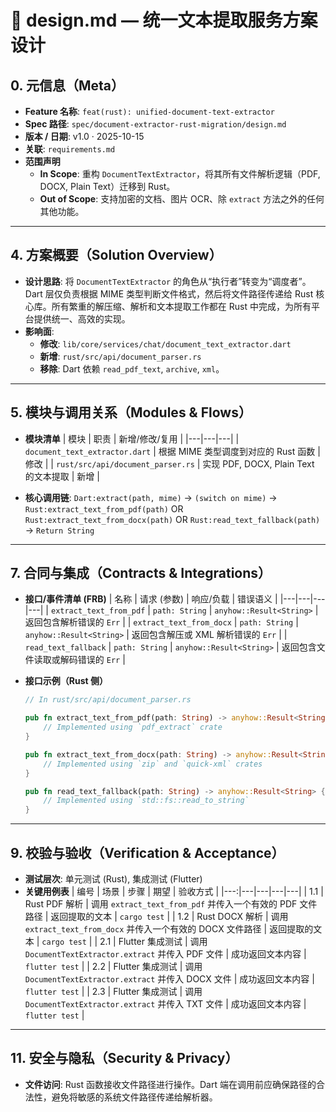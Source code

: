 # 🧠 design.md — 统一文本提取服务方案设计

## 0. 元信息（Meta）

- **Feature 名称**: `feat(rust): unified-document-text-extractor`
- **Spec 路径**: `spec/document-extractor-rust-migration/design.md`
- **版本 / 日期**: v1.0 · 2025-10-15
- **关联**: `requirements.md`
- **范围声明**
  - **In Scope**: 重构 `DocumentTextExtractor`，将其所有文件解析逻辑（PDF, DOCX, Plain Text）迁移到 Rust。
  - **Out of Scope**: 支持加密的文档、图片 OCR、除 `extract` 方法之外的任何其他功能。

---

## 4. 方案概要（Solution Overview）

- **设计思路**: 将 `DocumentTextExtractor` 的角色从“执行者”转变为“调度者”。Dart 层仅负责根据 MIME 类型判断文件格式，然后将文件路径传递给 Rust 核心库。所有繁重的解压缩、解析和文本提取工作都在 Rust 中完成，为所有平台提供统一、高效的实现。
- **影响面**: 
  - **修改**: `lib/core/services/chat/document_text_extractor.dart`
  - **新增**: `rust/src/api/document_parser.rs`
  - **移除**: Dart 依赖 `read_pdf_text`, `archive`, `xml`。

---

## 5. 模块与调用关系（Modules & Flows）

- **模块清单**
  | 模块 | 职责 | 新增/修改/复用 |
  |---|---|---|
  | `document_text_extractor.dart` | 根据 MIME 类型调度到对应的 Rust 函数 | 修改 |
  | `rust/src/api/document_parser.rs` | 实现 PDF, DOCX, Plain Text 的文本提取 | 新增 |

- **核心调用链**: 
  `Dart:extract(path, mime)` → `(switch on mime)` → `Rust:extract_text_from_pdf(path)` OR `Rust:extract_text_from_docx(path)` OR `Rust:read_text_fallback(path)` → `Return String`

---

## 7. 合同与集成（Contracts & Integrations）

- **接口/事件清单 (FRB)**
  | 名称 | 请求 (参数) | 响应/负载 | 错误语义 |
  |---|---|---|---|
  | `extract_text_from_pdf` | `path: String` | `anyhow::Result<String>` | 返回包含解析错误的 `Err` |
  | `extract_text_from_docx` | `path: String` | `anyhow::Result<String>` | 返回包含解压或 XML 解析错误的 `Err` |
  | `read_text_fallback` | `path: String` | `anyhow::Result<String>` | 返回包含文件读取或解码错误的 `Err` |

- **接口示例（Rust 侧）**
  ```rust
  // In rust/src/api/document_parser.rs

  pub fn extract_text_from_pdf(path: String) -> anyhow::Result<String> {
      // Implemented using `pdf_extract` crate
  }

  pub fn extract_text_from_docx(path: String) -> anyhow::Result<String> {
      // Implemented using `zip` and `quick-xml` crates
  }

  pub fn read_text_fallback(path: String) -> anyhow::Result<String> {
      // Implemented using `std::fs::read_to_string`
  }
  ```

---

## 9. 校验与验收（Verification & Acceptance）

- **测试层次**: 单元测试 (Rust), 集成测试 (Flutter)
- **关键用例表**
  | 编号 | 场景 | 步骤 | 期望 | 验收方式 |
  |---:|---|---|---|---|
  | 1.1 | Rust PDF 解析 | 调用 `extract_text_from_pdf` 并传入一个有效的 PDF 文件路径 | 返回提取的文本 | `cargo test` |
  | 1.2 | Rust DOCX 解析 | 调用 `extract_text_from_docx` 并传入一个有效的 DOCX 文件路径 | 返回提取的文本 | `cargo test` |
  | 2.1 | Flutter 集成测试 | 调用 `DocumentTextExtractor.extract` 并传入 PDF 文件 | 成功返回文本内容 | `flutter test` |
  | 2.2 | Flutter 集成测试 | 调用 `DocumentTextExtractor.extract` 并传入 DOCX 文件 | 成功返回文本内容 | `flutter test` |
  | 2.3 | Flutter 集成测试 | 调用 `DocumentTextExtractor.extract` 并传入 TXT 文件 | 成功返回文本内容 | `flutter test` |

---

## 11. 安全与隐私（Security & Privacy）

- **文件访问**: Rust 函数接收文件路径进行操作。Dart 端在调用前应确保路径的合法性，避免将敏感的系统文件路径传递给解析器。
